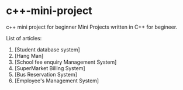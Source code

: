 # c++-mini-project
c++ mini project for beginner
Mini Projects written in C++ for begineer.

List of articles:

 1. [Student database system]
 2. [Hang Man]
 3. [School fee enquiry Management System]
 4. [SuperMarket Billing System]
 5. [Bus Reservation System]
 6. [Employee's Management System]
 


